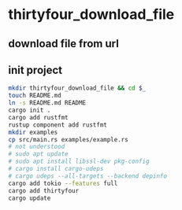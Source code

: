 # thirtyfour_download_file

## download file from url

## init project

```bash
mkdir thirtyfour_download_file && cd $_
touch README.md
ln -s README.md README
cargo init .
cargo add rustfmt
rustup component add rustfmt
mkdir examples
cp src/main.rs examples/example.rs
# not understood
# sudo apt update
# sudo apt install libssl-dev pkg-config
# cargo install cargo-udeps
# cargo udeps --all-targets --backend depinfo
cargo add tokio --features full
cargo add thirtyfour
cargo update
```